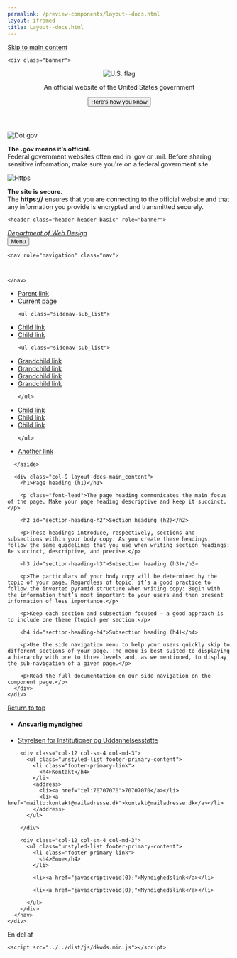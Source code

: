 ```yaml
--- 
permalink: /preview-components/layout--docs.html
layout: iframed 
title: Layout--docs.html
---
```


<!doctype html>
<html lang="en">
  <!-- generated by dkwds@1.0.1 -->
  <head>
    <meta charset="utf-8">
    <meta name="viewport" content="width=device-width, initial-scale=1.0">
    <meta http-equiv="X-UA-Compatible" content="IE=edge">
    <title>Styleguide Fractal example document</title>
    <link rel="stylesheet" href="../../dist/css/dkwds-virkdk.min.css">
    
  </head>
  <body>
    <a class="skipnav" href="#main-content">Skip to main content</a>
    

    <div class="banner">
  <div class="accordion">
    <header class="banner-header">
      <div class="grid banner-inner">
      <img src="../../dist/img/favicons/favicon-57.png" alt="U.S. flag">
      <p>An official website of the United States government</p>
      <button class="accordion-button banner-button"
        aria-expanded="false" aria-controls="gov-banner">
        <span class="banner-button-text">Here's how you know</span>
      </button>
      </div>
    </header>
    <div class="banner-content grid accordion-content" id="gov-banner">
      <div class="banner-guidance-gov width-one-half">
        <img class="banner-icon media_block-img" src="../../dist/img/icon-dot-gov.svg" alt="Dot gov">
        <div class="media_block-body">
          <p>
            <strong>The .gov means it’s official.</strong>
            <br>
            Federal government websites often end in .gov or .mil. Before sharing sensitive information, make sure you're on a federal government site.
          </p>
        </div>
      </div>
      <div class="banner-guidance-ssl width-one-half">
        <img class="banner-icon media_block-img" src="../../dist/img/icon-https.svg" alt="Https">
        <div class="media_block-body">
          <p>
            <strong>The site is secure.</strong>
            <br>
            The <strong>https://</strong> ensures that you are connecting to the official website and that any information you provide is encrypted and transmitted securely.
          </p>
        </div>
      </div>
    </div>
  </div>
</div>

    

    <header class="header header-basic" role="banner">
  <div class="nav-container">
    <div class="navbar">
  <div class="logo" id="basic-logo">
    <em class="logo-text">
      <a href="/"
        title="Home"
        aria-label="Home">
        Department of Web Design
      </a>
    </em>
  </div>
  <button class="menu-btn">Menu</button>
</div>

    <nav role="navigation" class="nav">
      
      
      
    </nav>
  </div>
</header>
<div class="overlay"></div>

    

    
  <main class="container section content layout-docs" id="main-content">
    <div class="row">
      <aside class="col-3 layout-docs-sidenav">
        

<ul class="sidenav-list">
  
  
  <li>
    <a href="">
      Parent link
    </a>
    
  </li>
  
  <li>
    <a href="" class="current">
      Current page
    </a>
    
    <ul class="sidenav-sub_list">
      
  
  <li>
    <a href="">
      Child link
    </a>
    
  </li>
  
  <li>
    <a href="" class="current">
      Child link
    </a>
    
    <ul class="sidenav-sub_list">
      
  
  <li>
    <a href="">
      Grandchild link
    </a>
    
  </li>
  
  <li>
    <a href="">
      Grandchild link
    </a>
    
  </li>
  
  <li>
    <a href="" class="current">
      Grandchild link
    </a>
    
  </li>
  
  <li>
    <a href="">
      Grandchild link
    </a>
    
  </li>
  

    </ul>
    
  </li>
  
  <li>
    <a href="">
      Child link
    </a>
    
  </li>
  
  <li>
    <a href="">
      Child link
    </a>
    
  </li>
  
  <li>
    <a href="">
      Child link
    </a>
    
  </li>
  

    </ul>
    
  </li>
  
  <li>
    <a href="">
      Another link
    </a>
    
  </li>
  

</ul>

      </aside>

      <div class="col-9 layout-docs-main_content">
        <h1>Page heading (h1)</h1>

        <p class="font-lead">The page heading communicates the main focus of the page. Make your page heading descriptive and keep it succinct.</p>

        <h2 id="section-heading-h2">Section heading (h2)</h2>

        <p>These headings introduce, respectively, sections and subsections within your body copy. As you create these headings, follow the same guidelines that you use when writing section headings: Be succinct, descriptive, and precise.</p>

        <h3 id="section-heading-h3">Subsection heading (h3)</h3>

        <p>The particulars of your body copy will be determined by the topic of your page. Regardless of topic, it’s a good practice to follow the inverted pyramid structure when writing copy: Begin with the information that’s most important to your users and then present information of less importance.</p>

        <p>Keep each section and subsection focused — a good approach is to include one theme (topic) per section.</p>

        <h4 id="section-heading-h4">Subsection heading (h4)</h4>

        <p>Use the side navigation menu to help your users quickly skip to different sections of your page. The menu is best suited to displaying a hierarchy with one to three levels and, as we mentioned, to display the sub-navigation of a given page.</p>

        <p>Read the full documentation on our side navigation on the component page.</p>
      </div>
    </div>
  </main>


    



  
<footer class="footer" role="contentinfo">
  <div class="container footer-return-to-top">
    <a href="#">Return to top</a>
  </div>
  <div class="footer-primary-section">
    <div class="container">
      <nav class="footer-nav row">
        <div class="col-12 col-sm-4 col-md-6">
          <ul class="unstyled-list footer-primary-content">
            <li class="footer-primary-link">
              <h4>Ansvarlig myndighed</h4>
            </li>
            <li><a href="javascript:void(0);">Styrelsen for Institutioner og Uddannelsesstøtte</a></li>
          </ul>
        </div>

        <div class="col-12 col-sm-4 col-md-3">
          <ul class="unstyled-list footer-primary-content">
            <li class="footer-primary-link">
              <h4>Kontakt</h4>
            </li>
            <address>
              <li><a href="tel:70707070">70707070</a></li>
              <li><a href="mailto:kontakt@mailadresse.dk">kontakt@mailadresse.dk</a></li>
            </address>
          </ul>
          
        </div>

        <div class="col-12 col-sm-4 col-md-3">
          <ul class="unstyled-list footer-primary-content">
            <li class="footer-primary-link">
              <h4>Emne</h4> 
            </li>
            
            <li><a href="javascript:void(0);">Myndighedslink</a></li>
            
            <li><a href="javascript:void(0);">Myndighedslink</a></li>
            
          </ul>
        </div>
      </nav>
    </div>
  </div>

  <div class="footer-secondary_section">
    <div class="container">
      <div class="footer-logo row">
        <div class="footer-logo-img col-12">En del af</div>
      </div>
    </div>
  </div>
</footer>



    

    <script src="../../dist/js/dkwds.min.js"></script>
    
  </body>
</html>

